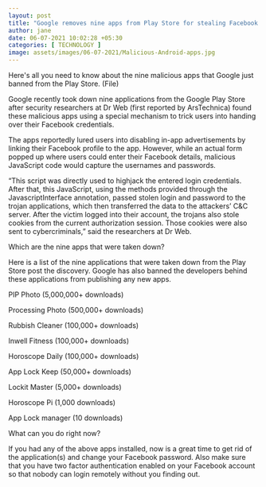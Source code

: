 ```yaml
---
layout: post
title: "Google removes nine apps from Play Store for stealing Facebook credentials"
author: jane 
date: 06-07-2021 10:02:28 +05:30 
categories: [ TECHNOLOGY ] 
image: assets/images/06-07-2021/Malicious-Android-apps.jpg
---
```

Here's all you need to know about the nine malicious apps that Google just banned from the Play Store. (File)

Google recently took down nine applications from the Google Play Store after security researchers at Dr Web (first reported by ArsTechnica) found these malicious apps using a special mechanism to trick users into handing over their Facebook credentials.

The apps reportedly lured users into disabling in-app advertisements by linking their Facebook profile to the app. However, while an actual form popped up where users could enter their Facebook details, malicious JavaScript code would capture the usernames and passwords.

“This script was directly used to highjack the entered login credentials. After that, this JavaScript, using the methods provided through the JavascriptInterface annotation, passed stolen login and password to the trojan applications, which then transferred the data to the attackers’ C&C server. After the victim logged into their account, the trojans also stole cookies from the current authorization session. Those cookies were also sent to cybercriminals,” said the researchers at Dr Web.

Which are the nine apps that were taken down?

Here is a list of the nine applications that were taken down from the Play Store post the discovery. Google has also banned the developers behind these applications from publishing any new apps.

PIP Photo (5,000,000+ downloads)

Processing Photo (500,000+ downloads)

Rubbish Cleaner (100,000+ downloads)

Inwell Fitness (100,000+ downloads)

Horoscope Daily (100,000+ downloads)

App Lock Keep (50,000+ downloads)

Lockit Master (5,000+ downloads)

Horoscope Pi (1,000 downloads)

App Lock manager (10 downloads)

What can you do right now?

If you had any of the above apps installed, now is a great time to get rid of the application(s) and change your Facebook password. Also make sure that you have two factor authentication enabled on your Facebook account so that nobody can login remotely without you finding out.